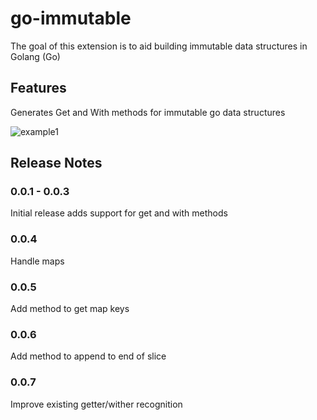 # go-immutable

The goal of this extension is to aid building immutable data structures in Golang (Go)

## Features
Generates Get and With methods for immutable go data structures

![example1](https://raw.githubusercontent.com/marcus-orchard/go-immutable/main/example1.webp)

## Release Notes


### 0.0.1 - 0.0.3

Initial release adds support for get and with methods

### 0.0.4

Handle maps

### 0.0.5

Add method to get map keys

### 0.0.6

Add method to append to end of slice

### 0.0.7

Improve existing getter/wither recognition